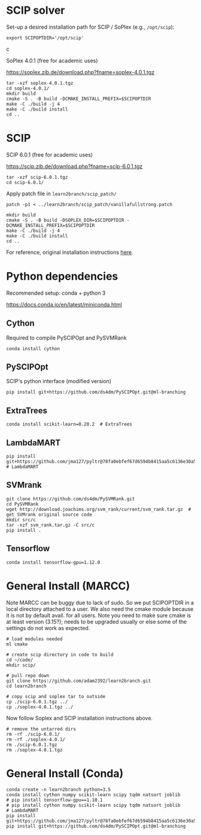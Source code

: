 # SCIP solver

Set-up a desired installation path for SCIP / SoPlex (e.g., `/opt/scip`):
```
export SCIPOPTDIR='/opt/scip'
```

c

SoPlex 4.0.1 (free for academic uses)

https://soplex.zib.de/download.php?fname=soplex-4.0.1.tgz

```
tar -xzf soplex-4.0.1.tgz
cd soplex-4.0.1/
mkdir build
cmake -S . -B build -DCMAKE_INSTALL_PREFIX=$SCIPOPTDIR
make -C ./build -j 4
make -C ./build install
cd ..
```

# SCIP

SCIP 6.0.1 (free for academic uses)

https://scip.zib.de/download.php?fname=scip-6.0.1.tgz

```
tar -xzf scip-6.0.1.tgz
cd scip-6.0.1/
```

Apply patch file in `learn2branch/scip_patch/`

```
patch -p1 < ../learn2branch/scip_patch/vanillafullstrong.patch
```

```
mkdir build
cmake -S . -B build -DSOPLEX_DIR=$SCIPOPTDIR -DCMAKE_INSTALL_PREFIX=$SCIPOPTDIR
make -C ./build -j 4
make -C ./build install
cd ..
```

For reference, original installation instructions [here](http://scip.zib.de/doc/html/CMAKE.php).

# Python dependencies

Recommended setup: conda + python 3

https://docs.conda.io/en/latest/miniconda.html

## Cython

Required to compile PySCIPOpt and PySVMRank
```
conda install cython
```

## PySCIPOpt

SCIP's python interface (modified version)

```
pip install git+https://github.com/ds4dm/PySCIPOpt.git@ml-branching
```

## ExtraTrees
```
conda install scikit-learn=0.20.2  # ExtraTrees
```

## LambdaMART
```
pip install git+https://github.com/jma127/pyltr@78fa0ebfef67d6594b8415aa5c6136e30a5e3395  # LambdaMART
```

## SVMrank
```
git clone https://github.com/ds4dm/PySVMRank.git
cd PySVMRank
wget http://download.joachims.org/svm_rank/current/svm_rank.tar.gz  # get SVMrank original source code
mkdir src/c
tar -xzf svm_rank.tar.gz -C src/c
pip install .
```

## Tensorflow
```
conda install tensorflow-gpu=1.12.0
```

# General Install (MARCC)
Note MARCC can be buggy due to lack of sudo. So we put SCIPOPTDIR in a local directory attached to a user. We also need the cmake module
because it is not by default avail. for all users. Note you need to make sure cmake is at least version (3.15?); 
needs to be upgraded usually or else some of the settings do not work as expected.
   
    # load modules needed
    ml cmake
    
    # create scip directory in code to build
    cd ~/code/
    mkdir scip/
    
    # pull repo down
    git clone https://github.com/adam2392/learn2branch.git
    cd learn2branch
    
    # copy scip and soplex tar to outside
    cp ./scip-6.0.1.tgz ../
    cp ./soplex-4.0.1.tgz ../
    
Now follow Soplex and SCIP installation instructions above.

    # remove the untarred dirs
    rm -rf ./scip-6.0.1/
    rm -rf ./soplex-4.0.1/
    rm ./scip-6.0.1.tgz
    rm ./soplex-4.0.1.tgz
    
# General Install (Conda)

    conda create -n learn2branch python=3.5
    conda install cython numpy scikit-learn scipy tqdm natsort joblib
    # pip install tensorflow-gpu==1.10.1
    # pip install cython numpy scikit-learn scipy tqdm natsort joblib
    # LambdaMART
    pip install git+https://github.com/jma127/pyltr@78fa0ebfef67d6594b8415aa5c6136e30a5e3395  
    pip install git+https://github.com/ds4dm/PySCIPOpt.git@ml-branching
    